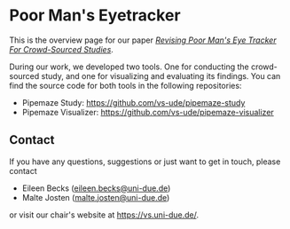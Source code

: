 # Poor Man's Eyetracker
This is the overview page for our paper [_Revising Poor Man's Eye Tracker For Crowd-Sourced Studies_](https://doi.org/10.1109/PerComWorkshops56833.2023.10150386).

During our work, we developed two tools. One for conducting the crowd-sourced study, and one for visualizing and evaluating its findings.
You can find the source code for both tools in the following repositories:

* Pipemaze Study: https://github.com/vs-ude/pipemaze-study
* Pipemaze Visualizer: https://github.com/vs-ude/pipemaze-visualizer

## Contact
If you have any questions, suggestions or just want to get in touch, please contact

* Eileen Becks (eileen.becks@uni-due.de)
* Malte Josten (malte.josten@uni-due.de)

or visit our chair's website at https://vs.uni-due.de/.

